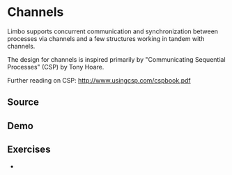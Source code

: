 # Channels

Limbo supports concurrent communication and synchronization between processes via channels and a few structures working in tandem with channels. 

The design for channels is inspired primarily by "Communicating Sequential Processes" (CSP) by Tony Hoare. 

Further reading on CSP: http://www.usingcsp.com/cspbook.pdf

## Source



## Demo



## Exercises

- 
